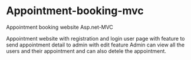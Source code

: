 # Appointment-booking-mvc

Appointment booking website Asp.net-MVC

Appointment website with registration and login user page with feature to send appointment detail to admin with edit feature Admin can view all the users and their appointment and can also detele the appointment.
